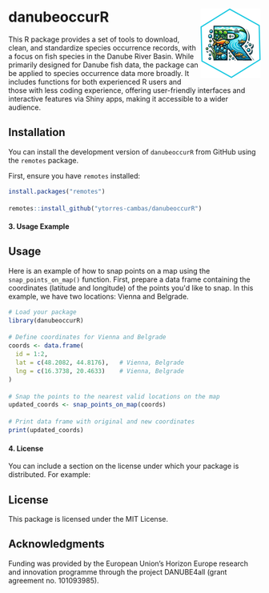 

<!-- badges: start -->
<!-- badges: end -->

# danubeoccurR <img src="man/figures/logo.png" align="right" height="139" alt="" />

This R package provides a set of tools to download, clean, and standardize species occurrence records, with a focus on fish species in the Danube River Basin. While primarily designed for Danube fish data, the package can be applied to species occurrence data more broadly. It includes functions for both experienced R users and those with less coding experience, offering user-friendly interfaces and interactive features via Shiny apps, making it accessible to a wider audience.

## Installation

You can install the development version of `danubeoccurR` from GitHub using the `remotes` package.

First, ensure you have `remotes` installed:

```r
install.packages("remotes")

remotes::install_github("ytorres-cambas/danubeoccurR")

```

#### 3. Usage Example

## Usage

Here is an example of how to snap points on a map using the `snap_points_on_map()` function. First, prepare a data frame containing the coordinates (latitude and longitude) of the points you'd like to snap. In this example, we have two locations: Vienna and Belgrade.

```r
# Load your package
library(danubeoccurR)

# Define coordinates for Vienna and Belgrade
coords <- data.frame(
  id = 1:2,
  lat = c(48.2082, 44.8176),   # Vienna, Belgrade
  lng = c(16.3738, 20.4633)    # Vienna, Belgrade
)

# Snap the points to the nearest valid locations on the map
updated_coords <- snap_points_on_map(coords)

# Print data frame with original and new coordinates
print(updated_coords)
```

#### 4. License

You can include a section on the license under which your package is distributed. For example:

## License

This package is licensed under the MIT License.

## Acknowledgments

Funding was provided by the European Union’s Horizon Europe research and innovation programme through the project DANUBE4all (grant agreement no. 101093985).
